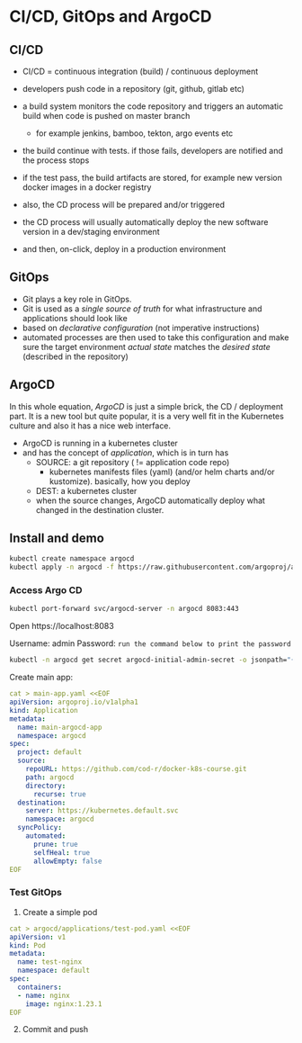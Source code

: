# CI/CD, GitOps and ArgoCD

## CI/CD
- CI/CD = continuous integration (build) / continuous deployment

- developers push code in a repository (git, github, gitlab etc)
- a build system monitors the code repository and triggers an automatic build when code is pushed on master branch
  - for example jenkins, bamboo, tekton, argo events etc
- the build continue with tests. if those fails, developers are notified and the process stops
- if the test pass, the build artifacts are stored, for example new version docker images in a docker registry
- also, the CD process will be prepared and/or triggered
- the CD process will usually automatically deploy the new software version in a dev/staging environment
- and then, on-click, deploy in a production environment

## GitOps
- Git plays a key role in GitOps. 
- Git is used as a *single source of truth* for what infrastructure and applications should look like 
- based on *declarative configuration* (not imperative instructions)
- automated processes are then used to take this configuration and make sure the target environment *actual state* matches the *desired state* (described in the repository)

## ArgoCD
In this whole equation, *ArgoCD* is just a simple brick, the CD / deployment part. It is a new tool but quite popular, it is a very well fit in the Kubernetes culture and also it has a nice web interface.

- ArgoCD is running in a kubernetes cluster
- and has the concept of *application*, which is in turn has
    - SOURCE: a git repository ( != application code repo)
      - kubernetes manifests files (yaml) (and/or helm charts and/or kustomize). basically, how you deploy
    - DEST: a kubernetes cluster 
    - when the source changes, ArgoCD automatically deploy what changed in the destination cluster.


## Install and demo
```sh
kubectl create namespace argocd
kubectl apply -n argocd -f https://raw.githubusercontent.com/argoproj/argo-cd/stable/manifests/install.yaml
```

### Access Argo CD
```sh
kubectl port-forward svc/argocd-server -n argocd 8083:443
```
Open https://localhost:8083

Username: admin
Password: `run the command below to print the password`
```sh
kubectl -n argocd get secret argocd-initial-admin-secret -o jsonpath="{.data.password}" | base64 -d && echo
```

Create main app:

```yaml
cat > main-app.yaml <<EOF
apiVersion: argoproj.io/v1alpha1
kind: Application
metadata:
  name: main-argocd-app
  namespace: argocd
spec:
  project: default
  source:
    repoURL: https://github.com/cod-r/docker-k8s-course.git
    path: argocd
    directory:
      recurse: true
  destination:
    server: https://kubernetes.default.svc
    namespace: argocd
  syncPolicy:
    automated:
      prune: true 
      selfHeal: true
      allowEmpty: false
EOF
```

### Test GitOps
1. Create a simple pod
```yaml
cat > argocd/applications/test-pod.yaml <<EOF
apiVersion: v1
kind: Pod
metadata:
  name: test-nginx
  namespace: default
spec:
  containers:
  - name: nginx
    image: nginx:1.23.1
EOF
```
2. Commit and push

